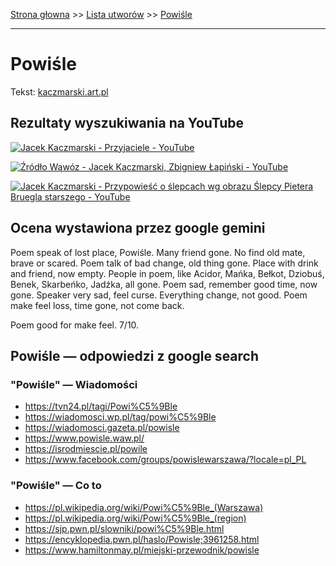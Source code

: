 [Strona głowna](../index.md) >> [Lista utworów](../list.md) >> [Powiśle](464.md)

---

# Powiśle

Tekst: [kaczmarski.art.pl](https://www.kaczmarski.art.pl/tworczosc/wiersze/powisle/)

## Rezultaty wyszukiwania na YouTube

[![Jacek Kaczmarski - Przyjaciele - YouTube](http://img.youtube.com/vi/a8pFEEiSFPU/0.jpg)](https://www.youtube.com/watch?v=a8pFEEiSFPU "Jacek Kaczmarski - Przyjaciele - YouTube")

[![Źródło Wąwóz - Jacek Kaczmarski, Zbigniew Łapiński - YouTube](http://img.youtube.com/vi/QCopoCoerRs/0.jpg)](https://www.youtube.com/watch?v=QCopoCoerRs "Źródło Wąwóz - Jacek Kaczmarski, Zbigniew Łapiński - YouTube")

[![Jacek Kaczmarski - Przypowieść o ślepcach wg obrazu Ślepcy Pietera Bruegla starszego - YouTube](http://img.youtube.com/vi/NuP_8zc3apM/0.jpg)](https://www.youtube.com/watch?v=NuP_8zc3apM "Jacek Kaczmarski - Przypowieść o ślepcach wg obrazu Ślepcy Pietera Bruegla starszego - YouTube")

## Ocena wystawiona przez google gemini

Poem speak of lost place, Powiśle. Many friend gone. No find old mate, brave or scared. Poem talk of bad change, old thing gone. Place with drink and friend, now empty. People in poem, like Acidor, Mańka, Bełkot, Dziobuś, Benek, Skarbeńko, Jadźka, all gone. Poem sad, remember good time, now gone. Speaker very sad, feel curse. Everything change, not good. Poem make feel loss, time gone, not come back.

Poem good for make feel. 7/10.


## Powiśle — odpowiedzi z google search

### "Powiśle" — Wiadomości

 - <https://tvn24.pl/tagi/Powi%C5%9Ble>
 - <https://wiadomosci.wp.pl/tag/powi%C5%9Ble>
 - <https://wiadomosci.gazeta.pl/powisle>
 - <https://www.powisle.waw.pl/>
 - <https://isrodmiescie.pl/powile>
 - <https://www.facebook.com/groups/powislewarszawa/?locale=pl_PL>

### "Powiśle" — Co to

 - <https://pl.wikipedia.org/wiki/Powi%C5%9Ble_(Warszawa)>
 - <https://pl.wikipedia.org/wiki/Powi%C5%9Ble_(region)>
 - <https://sjp.pwn.pl/slowniki/powi%C5%9Ble.html>
 - <https://encyklopedia.pwn.pl/haslo/Powisle;3961258.html>
 - <https://www.hamiltonmay.pl/miejski-przewodnik/powisle>

